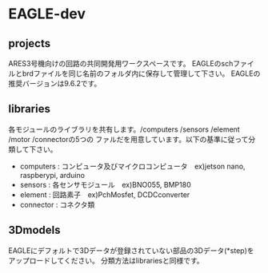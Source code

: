 # EAGLE-dev
## projects
ARES3号機向けの回路の共同開発用ワークスペースです。
EAGLEのschファイルとbrdファイルを同じ名前のフォルダ内に保存して管理して下さい。
EAGLEの推奨バージョンは9.6.2です。
## libraries
各モジュールのライブラリを共有します。/computers /sensors /element /motor /connectorの5つの
ファルだを用意しています。以下の基準に従って分類して下さい。
- computers : コンピュータ及びマイクロコンピュータ　ex)jetson nano, raspberypi, arduino
- sensors   : 各センサモジュール　ex)BNO055, BMP180
- element   : 回路素子　ex)PchMosfet, DCDCconverter
- connector : コネクタ類
## 3Dmodels
EAGLEにデフォルトで3Dデータが登録されていない部品の3Dデータ(*step)をアップロードしてください。
分類方法はlibrariesと同様です。

